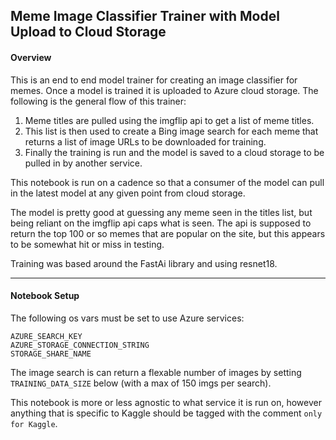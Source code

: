 ## Meme Image Classifier Trainer with Model Upload to Cloud Storage
#### Overview
This is an end to end model trainer for creating an image classifier for memes. Once a model is trained it is uploaded to Azure cloud storage. The following is the general flow of this trainer:

1. Meme titles are pulled using the imgflip api to get a list of meme titles.
2. This list is then used to create a Bing image search for each meme that returns a list of image URLs to be downloaded for training. 
3. Finally the training is run and the model is saved to a cloud storage to be pulled in by another service.

This notebook is run on a cadence so that a consumer of the model can pull in the latest model at any given point from cloud storage.

The model is pretty good at guessing any meme seen in the titles list, but being reliant on the imgflip api caps what is seen. The api is supposed to return the top 100 or so memes that are popular on the site, but this appears to be somewhat hit or miss in testing.

Training was based around the FastAi library and using resnet18.

---
#### Notebook Setup

The following os vars must be set to use Azure services:
```
AZURE_SEARCH_KEY
AZURE_STORAGE_CONNECTION_STRING
STORAGE_SHARE_NAME
```
The image search is can return a flexable number of images by setting `TRAINING_DATA_SIZE` below (with a max of 150 imgs per search).

This notebook is more or less agnostic to what service it is run on, however anything that is specific to Kaggle should be tagged with the comment `only for Kaggle`.